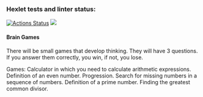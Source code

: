 ### Hexlet tests and linter status:
[![Actions Status](https://github.com/DoNaT1kl/frontend-project-44/workflows/hexlet-check/badge.svg)](https://github.com/DoNaT1kl/frontend-project-44/actions)
<a href="https://codeclimate.com/github/DoNaT1kl/frontend-project-44/maintainability"><img src="https://api.codeclimate.com/v1/badges/1f3e3ee3ec74d4340b83/maintainability" /></a>

#### Brain Games
There will be small games that develop thinking. They will have 3 questions. If you answer them correctly, you win, if not, you lose.

 Games:
  Calculator in which you need to calculate arithmetic expressions.
  Definition of an even number.
  Progression. Search for missing numbers in a sequence of numbers.
  Definition of a prime number.
  Finding the greatest common divisor.
